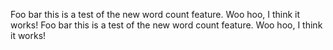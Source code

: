 Foo bar this is a test of the new word count feature. Woo hoo, I think it works! Foo bar this is a test of the new word count feature. Woo hoo, I think it works!
